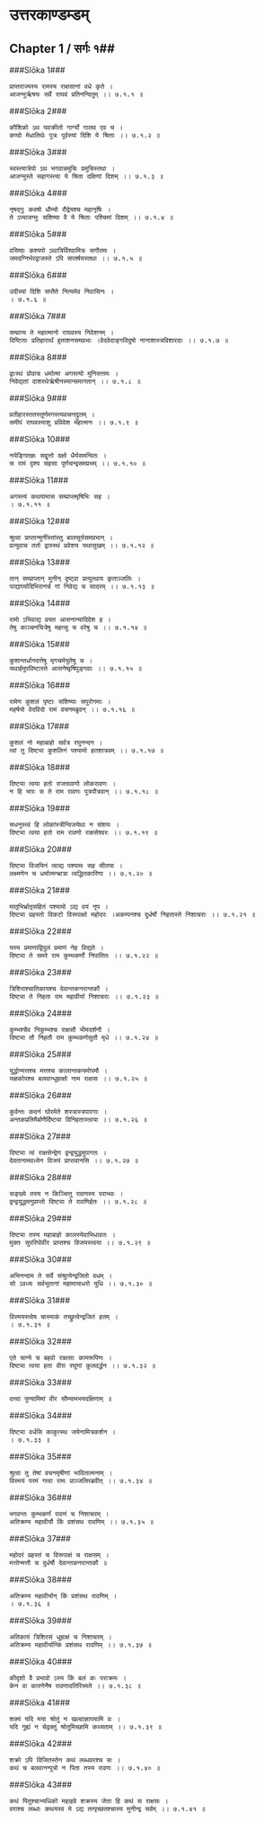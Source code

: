 उत्तरकाण्डम्डम्
===============================


## Chapter 1  / सर्गः १##


###Slōka 1###


    प्राप्तराज्यस्य रामस्य राक्षसानां वधे कृते ।
    आजग्मुर्ऋषयः सर्वे राघवं प्रतिनन्दितुम् ।। ७.१.१ ॥


###Slōka 2###


    कौशिको ऽथ यवक्रीतो गार्ग्यो गालव एव च ।
    कण्वो मेधातिथेः पुत्रः पूर्वस्यां दिशि ये श्रिताः ।। ७.१.२ ॥


###Slōka 3###


    स्वस्त्यात्रेयो ऽथ भगवान्नमुचिः प्रमुचिस्तथा ।
    आजग्मुस्ते सहागस्त्या ये श्रिता दक्षिणां दिशम् ।। ७.१.३ ॥


###Slōka 4###


    नृषद्गुः कवषो धौम्यो रौद्रेयश्च महानृषिः ।
    ते ऽप्याजग्मुः सशिष्या वै ये श्रिताः पश्चिमां दिशम् ।। ७.१.४ ॥


###Slōka 5###


    वसिष्ठः कश्यपो ऽथात्रिर्विश्वामित्रः सगौतमः ।
    जमदग्निर्भरद्वाजस्ते ऽपि सप्तर्षयस्तथा ।। ७.१.५ ॥


###Slōka 6###


    उदीच्यां दिशि सप्तैते नित्यमेव निवासिनः ।
    । ७.१.६ ॥


###Slōka 7###


    सम्प्राप्य ते महात्मानो राघवस्य निवेशनम् ।
    विष्टिताः प्रतिहारार्थं हुताशनसमप्रभाः ।वेदवेदाङ्गविदुषो नानाशास्त्रविशारदाः ।। ७.१.७ ॥


###Slōka 8###


    द्वाःस्थं प्रोवाच धर्मात्मा अगस्त्यो मुनिसत्तमः ।
    निवेद्यतां दाशरथेर्ऋषीनस्मान्समागतान् ।। ७.१.८ ॥


###Slōka 9###


    प्रतीहारस्ततस्तूर्णमगस्त्यवचनाद्द्रुतम् ।
    समीपं राघवस्याशु प्रविवेश महात्मनः ।। ७.१.९ ॥


###Slōka 10###


    नयेङ्गितज्ञः सद्वृत्तो दक्षो धैर्यसमन्वितः ।
    स रामं दृश्य सहसा पूर्णचन्द्रसमप्रभम् ।। ७.१.१० ॥


###Slōka 11###


    अगस्त्यं कथयामास सम्प्राप्तमृषिभिः सह ।
    । ७.१.११ ॥


###Slōka 12###


    श्रुत्वा प्राप्तान्मुनींस्तांस्तु बालसूर्यसमप्रभान् ।
    प्रत्युवाच ततो द्वास्स्थं प्रवेशय यथासुखम् ।। ७.१.१२ ॥


###Slōka 13###


    तान् सम्प्राप्तान् मुनीन् दृष्ट्वा प्रत्युत्थाय कृताञ्जलिः ।
    पाद्यार्घ्यादिभिरानर्च गां निवेद्य च सादरम् ।। ७.१.१३ ॥


###Slōka 14###


    रामो ऽभिवाद्य प्रयत आसनान्यादिदेश ह ।
    तेषु काञ्चनचित्रेषु महत्सु च वरेषु च ।। ७.१.१४ ॥


###Slōka 15###


    कुशान्तर्धानदत्तेषु मृगचर्मयुतेषु च ।
    यथार्हमुपविष्टास्ते आसनेष्वृषिपुङ्गवाः ।। ७.१.१५ ॥


###Slōka 16###


    रामेण कुशलं पृष्टाः सशिष्याः सपुरोगमाः ।
    महर्षयो वेदविदो रामं वचनमब्रुवन् ।। ७.१.१६ ॥


###Slōka 17###


    कुशलं नो महाबाहो सर्वत्र रघुनन्दन ।
    त्वां तु दिष्ट्या कुशलिनं पश्यामो हतशात्रवम् ।। ७.१.१७ ॥


###Slōka 18###


    दिष्ट्या त्वया हतो राजन्रावणो लोकरावणः ।
    न हि भारः स ते राम रावणः पुत्रपौत्रवान् ।। ७.१.१८ ॥


###Slōka 19###


    सधनुस्त्वं हि लोकांस्त्रीन्विजयेथा न संशयः ।
    दिष्ट्या त्वया हतो राम रावणो राक्षसेश्वरः ।। ७.१.१९ ॥


###Slōka 20###


    दिष्ट्या विजयिनं त्वाद्य पश्यामः सह सीतया ।
    लक्ष्मणेन च धर्मात्मन्भ्रात्रा त्वद्धितकारिणा ।। ७.१.२० ॥


###Slōka 21###


    मातृभिर्भ्रातृसहितं पश्यामो ऽद्य वयं नृप ।
    दिष्ट्या प्रहस्तो विकटो विरूपाक्षो महोदरः ।अकम्पनश्च दुर्धर्षो निहतास्ते निशाचराः ।। ७.१.२१ ॥


###Slōka 22###


    यस्य प्रमाणाद्विपुलं प्रमाणं नेह विद्यते ।
    दिष्ट्या ते समरे राम कुम्भकर्णो निपातितः ।। ७.१.२२ ॥


###Slōka 23###


    त्रिशिराश्चातिकायश्च देवान्तकनरान्तकौ ।
    दिष्ट्या ते निहता राम महावीर्या निशाचराः ।। ७.१.२३ ॥


###Slōka 24###


    कुम्भश्चैव निकुम्भश्च राक्षसौ भीमदर्शनौ ।
    दिष्ट्या तौ निहतौ राम कुम्भकर्णसुतौ मृधे ।। ७.१.२४ ॥


###Slōka 25###


    युद्धोन्मत्तश्च मत्तश्च कालान्तकयमोपमौ ।
    यज्ञकोपश्च बलवान्धूम्राक्षो नाम राक्षसः ।। ७.१.२५ ॥


###Slōka 26###


    कुर्वन्तः कदनं घोरमेते शस्त्रास्त्रपारगाः ।
    अन्तकप्रतिमैर्बाणैर्दिष्ट्या विनिहतास्त्वया ।। ७.१.२६ ॥


###Slōka 27###


    दिष्ट्या त्वं राक्षसेन्द्रेण द्वन्द्वयुद्धमुपागतः ।
    देवतानामवध्येन विजयं प्राप्तवानसि ।। ७.१.२७ ॥


###Slōka 28###


    सङ्ख्ये तस्य न किञ्चित्तु रावणस्य पराभवः ।
    द्वन्द्वयुद्धमनुप्राप्तो दिष्ट्या ते रावणिर्हतः ।। ७.१.२८ ॥


###Slōka 29###


    दिष्ट्या तस्य महाबाहो कालस्येवाभिधावतः ।
    मुक्तः सुररिपोर्वीर प्राप्तश्च विजयस्त्वया ।। ७.१.२९ ॥


###Slōka 30###


    अभिनन्दाम ते सर्वे संश्रुत्येन्द्रजितो वधम् ।
    सो ऽवध्यः सर्वभूतानां महामायाधरो युधि ।। ७.१.३० ॥


###Slōka 31###


    विस्मयस्त्वेष चास्माकं तच्छ्रुत्वेन्द्रजितं हतम् ।
    । ७.१.३१ ॥


###Slōka 32###


    एते चान्ये च बहवो राक्षसाः कामरूपिणः ।
    दिष्ट्या त्वया हता वीरा रघूणां कुलवर्द्धन ।। ७.१.३२ ॥


###Slōka 33###


    दत्त्वा पुण्यामिमां वीर सौम्यामभयदक्षिणाम् ॥


###Slōka 34###


    दिष्ट्या वर्धसि काकुत्स्थ जयेनामित्रकर्शन ।
    । ७.१.३३ ॥


###Slōka 35###


    श्रुत्वा तु तेषां वचनमृषीणां भावितात्मनाम् ।
    विस्मयं परमं गत्वा रामः प्राञ्जलिरब्रवीत् ।। ७.१.३४ ॥


###Slōka 36###


    भगवन्तः कुम्भकर्णं रावणं च निशाचरम् ।
    अतिक्रम्य महावीर्यौ किं प्रशंसथ रावणिम् ।। ७.१.३५ ॥


###Slōka 37###


    महोदरं प्रहस्तं च विरूपाक्षं च राक्षसम् ।
    मत्तोन्मत्तौ च दुर्धर्षौ देवान्तकनरान्तकौ ॥


###Slōka 38###


    अतिक्रम्य महावीर्यान् किं प्रशंसथ रावणिम् ।
    । ७.१.३६ ॥


###Slōka 39###


    अतिकायं त्रिशिरसं धूम्राक्षं च निशाचरम् ।
    अतिक्रम्य महावीर्यान्किं प्रशंसथ रावणिम् ।। ७.१.३७ ॥


###Slōka 40###


    कीदृशो वै प्रभावो ऽस्य किं बलं कः पराक्रमः ।
    केन वा कारणेनैष रावणादतिरिच्यते ।। ७.१.३८ ॥


###Slōka 41###


    शक्यं यदि मया श्रोतुं न खल्वाज्ञापयामि वः ।
    यदि गुह्यं न चेद्वक्तुं श्रोतुमिच्छामि कथ्यताम् ।। ७.१.३९ ॥


###Slōka 42###


    शक्रो ऽपि विजितस्तेन कथं लब्धवरश्च सः ।
    कथं च बलवानन्पुत्रो न पिता तस्य रावणः ।। ७.१.४० ॥


###Slōka 43###


    कथं पितुश्चाभ्यधिको महाहवे शक्रस्य जेता हि कथं स राक्षसः ।
    वराश्च लब्धाः कथयस्व मे ऽद्य तत्पृच्छतश्चास्य मुनीन्द्र सर्वम् ।। ७.१.४१ ॥


